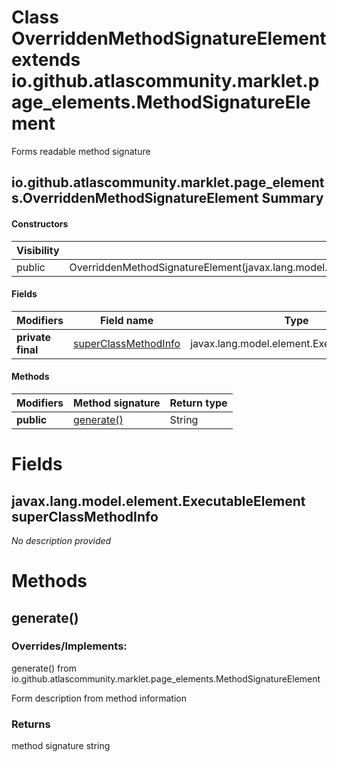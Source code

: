 Class OverriddenMethodSignatureElement extends io.github.atlascommunity.marklet.page_elements.MethodSignatureElement
====================================================================================================================
Forms readable method signature

io.github.atlascommunity.marklet.page_elements.OverriddenMethodSignatureElement Summary
-------
#### Constructors
| Visibility | Signature                                                                                                               |
| ---------- | ----------------------------------------------------------------------------------------------------------------------- |
| public     | OverriddenMethodSignatureElement(javax.lang.model.element.ExecutableElement,javax.lang.model.element.ExecutableElement) |
#### Fields
| Modifiers         | Field name                                                                           | Type                                       |
| ----------------- | ------------------------------------------------------------------------------------ | ------------------------------------------ |
| **private final** | [superClassMethodInfo](#javaxlangmodelelementexecutableelement-superclassmethodinfo) | javax.lang.model.element.ExecutableElement |
#### Methods
| Modifiers  | Method signature        | Return type |
| ---------- | ----------------------- | ----------- |
| **public** | [generate()](#generate) | String      |

Fields
======
javax.lang.model.element.ExecutableElement superClassMethodInfo
---------------------------------------------------------------
*No description provided*


Methods
=======
generate()
----------
### Overrides/Implements:
generate() from io.github.atlascommunity.marklet.page_elements.MethodSignatureElement

Form description from method information

### Returns

method signature string



